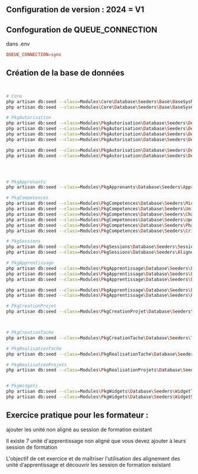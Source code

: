 

## Configuration de version : 2024 = V1
## Confoguration de QUEUE_CONNECTION

dans .env

````conf
QUEUE_CONNECTION=sync
````


## Création de la base de données 



## 

````bash

# Core
php artisan db:seed --class=Modules\Core\Database\Seeders\Base\BaseSysModuleSeeder
php artisan db:seed --class=Modules\Core\Database\Seeders\Base\BaseSysColorSeeder

# PkgAutorisation
php artisan db:seed --class=Modules\PkgAutorisation\Database\Seeders\DefaultApprenantPermission
php artisan db:seed --class=Modules\PkgAutorisation\Database\Seeders\DefaultFormateurPermission
php artisan db:seed --class=Modules\PkgAutorisation\Database\Seeders\DefaultAdminFormateurPermission
php artisan db:seed --class=Modules\PkgAutorisation\Database\Seeders\DefaultGappPermission

php artisan db:seed --class=Modules\PkgAutorisation\Database\Seeders\DefaultAdminPermission
php artisan db:seed --class=Modules\PkgAutorisation\Database\Seeders\DefaultGappPermission




# PkgApprenants
php artisan db:seed --class=Modules\PkgApprenants\Database\Seeders\ApprenantKonosySeeder

# PkgCompetences
php artisan db:seed --class=Modules\PkgCompetences\Database\Seeders\MicroCompetenceSeeder
php artisan db:seed --class=Modules\PkgCompetences\Database\Seeders\UniteApprentissageSeeder
php artisan db:seed --class=Modules\PkgCompetences\Database\Seeders\ChapitreSeeder
php artisan db:seed --class=Modules\PkgCompetences\Database\Seeders\UpdateReferenceSeeder
php artisan db:seed --class=Modules\PkgCompetences\Database\Seeders\PhaseEvaluationSeeder
php artisan db:seed --class=Modules\PkgCompetences\Database\Seeders\CritereEvaluationSeeder

# PkgSessions
php artisan db:seed --class=Modules\PkgSessions\Database\Seeders\SessionFormationSeeder
php artisan db:seed --class=Modules\PkgSessions\Database\Seeders\AlignementUaSeeder

# PkgApprentissage
php artisan db:seed --class=Modules\PkgApprentissage\Database\Seeders\EtatRealisationMicroCompetenceSeeder
php artisan db:seed --class=Modules\PkgApprentissage\Database\Seeders\EtatRealisationUaSeeder
php artisan db:seed --class=Modules\PkgApprentissage\Database\Seeders\EtatRealisationChapitreSeeder

php artisan db:seed --class=Modules\PkgApprentissage\Database\Seeders\EtatRealisationModuleSeeder
php artisan db:seed --class=Modules\PkgApprentissage\Database\Seeders\EtatRealisationCompetenceSeeder

# PkgCreationProjet
php artisan db:seed --class=Modules\PkgCreationProjet\Database\Seeders\NatureLivrableSeeder



# PkgCreationTache
php artisan db:seed --class=Modules\PkgCreationTache\Database\Seeders\TacheSeeder

# PkgRealisationTache
php artisan db:seed --class=Modules\PkgRealisationTache\Database\Seeders\WorkflowTacheSeeder

# PkgRealisationProjets
php artisan db:seed --class=Modules\PkgRealisationProjets\Database\Seeders\EtatsRealisationProjetSeeder


# PkgWidgets
php artisan db:seed --class=Modules\PkgWidgets\Database\Seeders\WidgetTypeSeeder
php artisan db:seed --class=Modules\PkgWidgets\Database\Seeders\WidgetSeeder

````



## Exercice pratique pour les formateur : 

ajouter les unité non aligné au session de formation existant 

Il existe 7 unité d'apprentissage non aligné que vous devez ajouter à leurs session de formation

L'objectif de cet exercice et de maîtriser l'utilisation des alignement des unité d’apprentissage et découvrir les session de formation existant